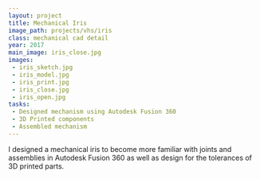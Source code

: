 ```yaml
---
layout: project
title: Mechanical Iris
image_path: projects/vhs/iris
class: mechanical cad detail
year: 2017
main_image: iris_close.jpg
images:
 - iris_sketch.jpg
 - iris_model.jpg
 - iris_print.jpg
 - iris_close.jpg
 - iris_open.jpg
tasks:
 - Designed mechanism using Autodesk Fusion 360
 - 3D Printed components
 - Assembled mechanism
---
```


I designed a mechanical iris to become more familiar with joints and assemblies in Autodesk Fusion 360 as well as design for the tolerances of 3D printed parts.
